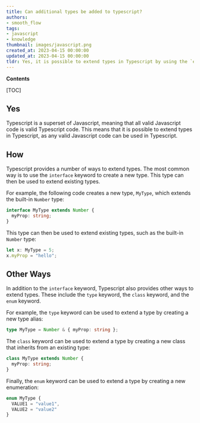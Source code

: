 ```yaml
---
title: Can additional types be added to typescript?
authors:
- smooth_flow
tags:
- javascript
- knowledge
thumbnail: images/javascript.png
created_at: 2023-04-15 00:00:00
updated_at: 2023-04-15 00:00:00
tldr: Yes, it is possible to extend types in Typescript by using the `extends` keyword.
---
```


**Contents**

[TOC]

## Yes
Typescript is a superset of Javascript, meaning that all valid Javascript code is valid Typescript code. This means that it is possible to extend types in Typescript, as any valid Javascript code can be used in Typescript.

## How
Typescript provides a number of ways to extend types. The most common way is to use the `interface` keyword to create a new type. This type can then be used to extend existing types.

For example, the following code creates a new type, `MyType`, which extends the built-in `Number` type:

```typescript
interface MyType extends Number {
  myProp: string;
}
```

This type can then be used to extend existing types, such as the built-in `Number` type:

```typescript
let x: MyType = 5;
x.myProp = "hello";
```

## Other Ways
In addition to the `interface` keyword, Typescript also provides other ways to extend types. These include the `type` keyword, the `class` keyword, and the `enum` keyword.

For example, the `type` keyword can be used to extend a type by creating a new type alias:

```typescript
type MyType = Number & { myProp: string };
```

The `class` keyword can be used to extend a type by creating a new class that inherits from an existing type:

```typescript
class MyType extends Number {
  myProp: string;
}
```

Finally, the `enum` keyword can be used to extend a type by creating a new enumeration:

```typescript
enum MyType {
  VALUE1 = "value1",
  VALUE2 = "value2"
}
```
